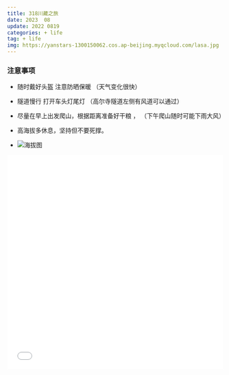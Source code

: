 ```yaml
---
title: 318川藏之旅
date: 2023  08
update: 2022 0819
categories: + life
tag: + life
img: https://yanstars-1300150062.cos.ap-beijing.myqcloud.com/lasa.jpg
---
```


### 注意事项

- 随时戴好头盔 注意防晒保暖 （天气变化很快）
- 隧道慢行 打开车头灯尾灯 （高尔寺隧道左侧有风道可以通过）
- 尽量在早上出发爬山，根据距离准备好干粮 ， （下午爬山随时可能下雨大风）
- 高海拔多休息，坚持但不要死撑。

- ![海拔图](https://yanstars-1300150062.cos.ap-beijing.myqcloud.com/haiba.jpg)

<iframe  width="100%" height="500" src="//player.bilibili.com/player.html?aid=274726909&bvid=BV1qF411Z7qm&cid=1231741464&page=1" scrolling="no" border="0" frameborder="no" framespacing="0" allowfullscreen="true"> </iframe>
